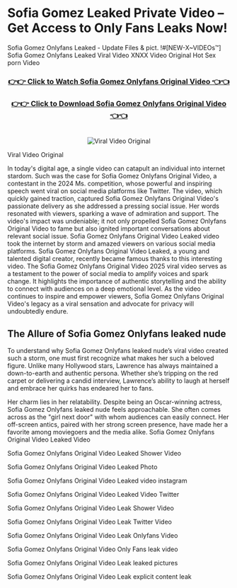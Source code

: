 # Sofia Gomez Leaked Private Video – Get Access to Only Fans Leaks Now!

Sofia Gomez Onlyfans Leaked - Update Files & pict. !#[NEW-X~VIDEOs™] Sofia Gomez Onlyfans Leaked Viral Video XNXX Video Original Hot Sex porn Video
<br>
<div align="center">
<h3><a href="https://links2leaks.com?utm_source=sofiagomez&utm_medium=gitlong" rel="nofollow">👉👉 Click to Watch Sofia Gomez Onlyfans Original Video 👈👈</a></h3>
<h3><a href="https://links2leaks.com?utm_source=sofiagomez&utm_medium=gitlong" rel="nofollow">👉👉 Click to Download Sofia Gomez Onlyfans Original Video 👈👈</a></h3>
<br>
<a href="https://links2leaks.com?utm_source=sofiagomez&utm_medium=gitlong" rel="nofollow"><img src="https://i.ibb.co/Gkj2r4b/banner.png" alt="Viral Video Original" style="max-width: 100%; display: inline-block;" data-target="animated-image.originalImage"></a>
</div>

Viral Video Original

In today's digital age, a single video can catapult an individual into internet stardom. Such was the case for Sofia Gomez Onlyfans Original Video, a contestant in the 2024 Ms. competition, whose powerful and inspiring speech went viral on social media platforms like Twitter.
The video, which quickly gained traction, captured Sofia Gomez Onlyfans Original Video's passionate delivery as she addressed a pressing social issue. Her words resonated with viewers, sparking a wave of admiration and support. The video's impact was undeniable; it not only propelled Sofia Gomez Onlyfans Original Video to fame but also ignited important conversations about relevant social issue.
Sofia Gomez Onlyfans Original Video Leaked video took the internet by storm and amazed viewers on various social media platforms. Sofia Gomez Onlyfans Original Video Leaked, a young and talented digital creator, recently became famous thanks to this interesting video.
The Sofia Gomez Onlyfans Original Video 2025 viral video serves as a testament to the power of social media to amplify voices and spark change. It highlights the importance of authentic storytelling and the ability to connect with audiences on a deep emotional level. As the video continues to inspire and empower viewers, Sofia Gomez Onlyfans Original Video's legacy as a viral sensation and advocate for privacy will undoubtedly endure.

<h2>The Allure of Sofia Gomez Onlyfans leaked nude</h2>


To understand why Sofia Gomez Onlyfans leaked nude’s viral video created such a storm, one must first recognize what makes her such a beloved figure. Unlike many Hollywood stars, Lawrence has always maintained a down-to-earth and authentic persona. Whether she’s tripping on the red carpet or delivering a candid interview, Lawrence’s ability to laugh at herself and embrace her quirks has endeared her to fans.

Her charm lies in her relatability. Despite being an Oscar-winning actress, Sofia Gomez Onlyfans leaked nude feels approachable. She often comes across as the "girl next door" with whom audiences can easily connect. Her off-screen antics, paired with her strong screen presence, have made her a favorite among moviegoers and the media alike.
Sofia Gomez Onlyfans Original Video Leaked Video

Sofia Gomez Onlyfans Original Video Leaked Shower Video

Sofia Gomez Onlyfans Original Video Leaked Photo

Sofia Gomez Onlyfans Original Video Leaked video instagram

Sofia Gomez Onlyfans Original Video Leaked Video Twitter

Sofia Gomez Onlyfans Original Video Leak Shower Video

Sofia Gomez Onlyfans Original Video Leak Twitter Video

Sofia Gomez Onlyfans Original Video Leak Onlyfans Video

Sofia Gomez Onlyfans Original Video Only Fans leak video

Sofia Gomez Onlyfans Original Video Leak leaked pictures

Sofia Gomez Onlyfans Original Video Leak explicit content leak